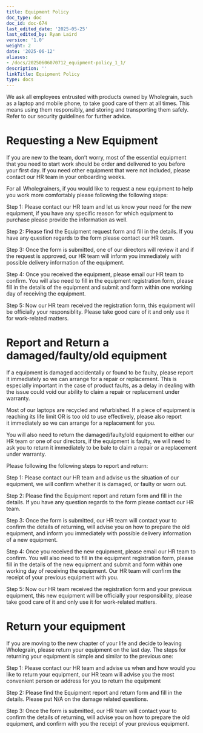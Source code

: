 ```yaml
---
title: Equipment Policy
doc_type: doc
doc_id: doc-674
last_edited_date: '2025-05-25'
last_edited_by: Ryan Laird
version: '1.0'
weight: 2
date: '2025-06-12'
aliases:
- /docs/20250606070712_equipment-policy_1_1/
description: ''
linkTitle: Equipment Policy
type: docs
---
```


We ask all employees entrusted with products owned by Wholegrain, such as a laptop and mobile phone, to take good care of them at all times. This means using them responsibly, and storing and transporting them safely. Refer to our security guidelines for further advice.

# Requesting a New Equipment

If you are new to the team, don’t worry, most of the essential equipment that you need to start work should be order and delivered to you before your first day. If you need other equipment that were not included, please contact our HR team in your onboarding weeks.

For all Wholegrainers, if you would like to request a new equipment to help you work more comfortably please following the following steps:

Step 1: Please contact our HR team and let us know your need for the new equipment, if you have any specific reason for which equipment to purchase please provide the information as well.

Step 2: Please find the Equipment request form and fill in the details. If you have any question regards to the form please contact our HR team.

Step 3: Once the form is submitted, one of our directors will review it and if the request is approved, our HR team will inform you immediately with possible delivery information of the equipment.

Step 4: Once you received the equipment, please email our HR team to confirm. You will also need to fill in the equipment registration form, please fill in the details of the equipment and submit and form within one working day of receiving the equipment.

Step 5: Now our HR team received the registration form, this equipment will be officially your responsiblity. Please take good care of it and only use it for work-related matters.

# Report and Return a damaged/faulty/old equipment

If a equipment is damaged accidentally or found to be faulty, please report it immediately so we can arrange for a repair or replacement. This is especially important in the case of product faults, as a delay in dealing with the issue could void our ability to claim a repair or replacement under warranty.

Most of our laptops are recycled and refurbished. If a piece of equipment is reaching its life limit OR is too old to use effectively, please also report it immediately so we can arrange for a replacement for you.

You will also need to return the damaged/faulty/old equipment to either our HR team or one of our directors, if the equipment is faulty, we will need to ask you to return it immediately to be bale to claim a repair or a replacement under warranty.

Please following the following steps to report and return:

Step 1: Please contact our HR team and advise us the situation of our equipment, we will confirm whether it is damaged, or faulty or worn out.

Step 2: Please find the Equipment report and return form and fill in the details. If you have any question regards to the form please contact our HR team.

Step 3: Once the form is submitted, our HR team will contact your to confirm the details of returning, will advise you on how to prepare the old equipment, and inform you immediately with possible delivery information of a new equipment.

Step 4: Once you received the new equipment, please email our HR team to confirm. You will also need to fill in the equipment registration form, please fill in the details of the new equipment and submit and form within one working day of receiving the equipment. Our HR team will confirm the receipt of your previous equipment with you.

Step 5: Now our HR team received the registration form and your previous equipment, this new equipment will be officially your responsibility, please take good care of it and only use it for work-related matters.

# Return your equipment

If you are moving to the new chapter of your life and decide to leaving Wholegrain, please return your equipment on the last day. The steps for returning your equipment is simple and similar to the previous one:

Step 1: Please contact our HR team and advise us when and how would you like to return your equipment, our HR team will advise you the most convenient person or address for you to return the equipment

Step 2: Please find the Equipment report and return form and fill in the details. Please put N/A on the damage related questions.

Step 3: Once the form is submitted, our HR team will contact your to confirm the details of returning, will advise you on how to prepare the old equipment, and confirm with you the receipt of your previous equipment.
